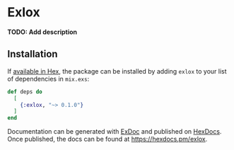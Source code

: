# Exlox

**TODO: Add description**

## Installation

If [available in Hex](https://hex.pm/docs/publish), the package can be installed
by adding `exlox` to your list of dependencies in `mix.exs`:

```elixir
def deps do
  [
    {:exlox, "~> 0.1.0"}
  ]
end
```

Documentation can be generated with [ExDoc](https://github.com/elixir-lang/ex_doc)
and published on [HexDocs](https://hexdocs.pm). Once published, the docs can
be found at <https://hexdocs.pm/exlox>.

